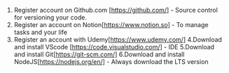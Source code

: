 

1. Register account on Github.com [https://github.com/] - Source control for versioning your code.
2. Register an account on Notion[https://www.notion.so] - To manage tasks and your life
3. Register an account with Udemy[https://www.udemy.com/]
4.Download and install VScode [https://code.visualstudio.com/] - IDE 
5.Download and install Git[https://git-scm.com/]
6.Download and install NodeJS[https://nodejs.org/en/] - Always download the LTS version

